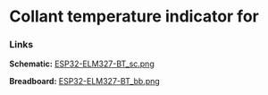 # Collant temperature indicator for 

### Links

**Schematic:** [ESP32-ELM327-BT_sc.png](/Help/ESP32-ELM327-BT_sc.png)

**Breadboard:** [ESP32-ELM327-BT_bb.png](/Help/ESP32-ELM327-BT_bb.png)
